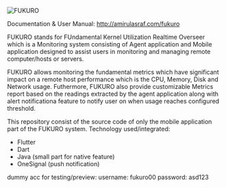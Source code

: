![FUKURO](http://139.59.233.99:5002/res/images/fukuro%20name.png)

Documentation & User Manual: http://amirulasraf.com/fukuro

FUKURO stands for FUndamental Kernel Utilization Realtime Overseer which is a Monitoring system consisting of Agent application and Mobile application designed to assist users in monitoring and managing remote computer/hosts or servers. 

FUKURO allows monitoring the fundamental metrics which have significant impact on a remote host performance which is the CPU, Memory, Disk and Network usage. Futhermore, FUKURO also provide customizable Metrics report based on the readings extracted by the agent application along with alert notificationa feature to notify user on when usage reaches configured threshold.

This repository consist of the source code of only the mobile application part of the FUKURO system.
Technology used/integrated:
- Flutter
- Dart
- Java (small part for native feature)
- OneSignal (push notification)

dummy acc for testing/preview:
username: fukuro00
password: asd123
